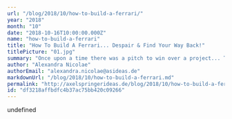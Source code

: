 ```yaml
---
url: "/blog/2018/10/how-to-build-a-ferrari/"
year: "2018"
month: "10"
date: "2018-10-16T10:00:00.000Z"
name: "how-to-build-a-ferrari"
title: "How To Build A Ferrari... Despair & Find Your Way Back!"
titlePicture: "01.jpg"
summary: "Once upon a time there was a pitch to win over a project... This story is not about winning the pitch. The internet is full of success stories and awesome Power Point orgies about pitches. Our story begins where their stories end."
author: "Alexandra Nicolae"
authorEmail: "alexandra.nicolae@asideas.de"
markdownUrl: "/blog/2018/10/how-to-build-a-ferrari.md"
permalink: "http://axelspringerideas.de/blog/2018/10/how-to-build-a-ferrari/"
id: "df3218affbdfc4b37ac75bb420c09266"
---
```


undefined